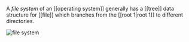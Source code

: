 A *file system* of an [[operating system]] generally has a [[tree]] data structure for [[file]] which branches from the [[root 1|root 1]] to different directories. 

![file system](filesystem_layer.png)

